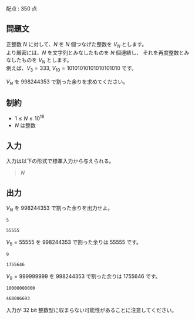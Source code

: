 配点 : $350$ 点

## 問題文

正整数 $N$ に対して、$N$ を $N$ 個つなげた整数を $V_N$ とします。<br>
より厳密には、$N$ を文字列とみなしたものを $N$ 個連結し、
それを再度整数とみなしたものを $V_N$ とします。<br>
例えば、$V_3=333$, $V_{10}=10101010101010101010$ です。

$V_N$ を $998244353$ で割った余りを求めてください。

## 制約

- $1\leq N\leq 10^{18}$
- $N$ は整数

## 入力

入力は以下の形式で標準入力から与えられる。

> $N$

## 出力

$V_N$ を $998244353$ で割った余りを出力せよ。

```input1
5
```

```output1
55555
```

$V_5=55555$ を $998244353$ で割った余りは $55555$ です。

```input2
9
```

```output2
1755646
```

$V_9=999999999$ を $998244353$ で割った余りは $1755646$ です。

```input3
10000000000
```

```output3
468086693
```

入力が $32$ bit 整数型に収まらない可能性があることに注意してください。
